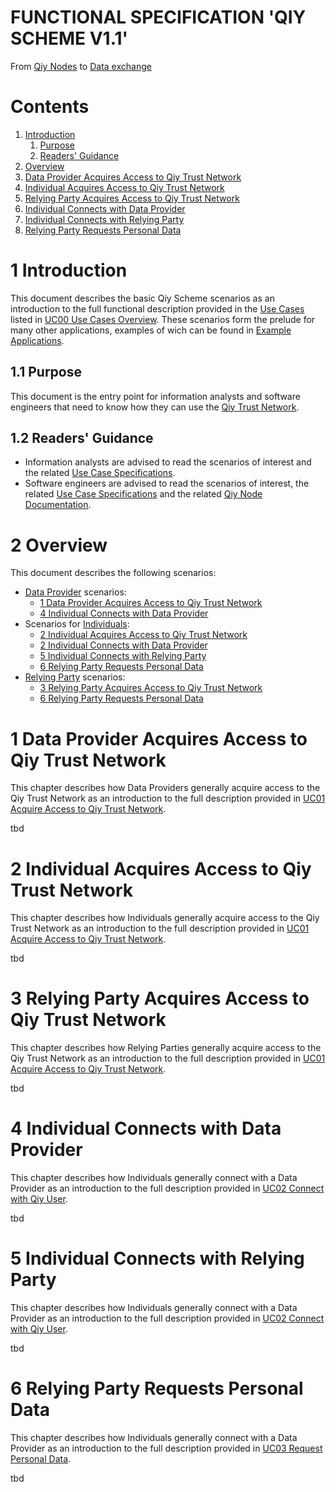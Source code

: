 # FUNCTIONAL SPECIFICATION 'QIY SCHEME V1.1'
From [Qiy Nodes](Definitions.md#qiy-node) to [Data exchange](Definitions.md#data-exchange)


# Contents

1. [Introduction](#1-introduction)
	1. [Purpose](#11-purpose)
	1. [Readers' Guidance](#12-readers-guidance)
1. [Overview](#2-overview)
1. [Data Provider Acquires Access to Qiy Trust Network](#1-data-provider-acquires-access-to-qiy-trust-network)
1. [Individual Acquires Access to Qiy Trust Network](#2-individual-acquires-access-to-qiy-trust-network)
1. [Relying Party Acquires Access to Qiy Trust Network](#3-relying-party-acquires-access-to-qiy-trust-network)
1. [Individual Connects with Data Provider](#4-individual-connects-with-data-provider)
1. [Individual Connects with Relying Party](#5-individual-connects-with-relying-party)
1. [Relying Party Requests Personal Data](#6-relying-party-requests-personal-data)

# 1 Introduction

This document describes the basic Qiy Scheme scenarios as an introduction to the full functional description provided in the [Use Cases](Definitions.md#use-case) listed in [UC00 Use Cases Overview](./use-cases/UC00%20Use%20Cases%20Overview.md).
These scenarios form the prelude for many other applications, examples of wich can be found in [Example Applications](example-applications/Example%20Applications.md).


## 1.1 Purpose

This document is the entry point for information analysts and software engineers that need to know how they can use the [Qiy Trust Network](Definitions.md#qiy-trust-network).

## 1.2 Readers' Guidance

* Information analysts are advised to read the scenarios of interest and the related [Use Case Specifications](use-cases/UC00%20Use%20Cases%20Overview.md).
* Software engineers are advised to read the scenarios of interest, the related [Use Case Specifications](use-cases/UC00%20Use%20Cases%20Overview.md) and the related [Qiy Node Documentation](Definitions.md#qiy-node-documentation).

# 2 Overview

This document describes the following scenarios:
* [Data Provider](Definitions.md#data-provider) scenarios:
  * [1 Data Provider Acquires Access to Qiy Trust Network](#1-data-provider-acquires-access-to-qiy-trust-network)
  * [4 Individual Connects with Data Provider](#4-individual-connects-with-data-provider)
* Scenarios for [Individuals](Definitions.md#individual):
  * [2 Individual Acquires Access to Qiy Trust Network](#2-individual-acquires-access-to-qiy-trust-network)
  * [2 Individual Connects with Data Provider](#2-individual-connects-with-data-provider)
  * [5 Individual Connects with Relying Party](#5-individual-connects-with-relying-party)
  * [6 Relying Party Requests Personal Data](#6-relying-party-requests-personal-data)
* [Relying Party](Definitions.md#relying-party) scenarios:
  * [3 Relying Party Acquires Access to Qiy Trust Network](#3-relying-party-acquires-access-to-qiy-trust-network)
  * [6 Relying Party Requests Personal Data](#6-relying-party-requests-personal-data)


# 1 Data Provider Acquires Access to Qiy Trust Network

This chapter describes how Data Providers generally acquire access to the Qiy Trust Network as an introduction to the full description provided in [UC01 Acquire Access to Qiy Trust Network](./use-cases/UC01%20Acquire%20Access%20to%20Qiy%20Trust%20Network.md).

tbd


# 2 Individual Acquires Access to Qiy Trust Network

This chapter describes how Individuals generally acquire access to the Qiy Trust Network as an introduction to the full description provided in [UC01 Acquire Access to Qiy Trust Network](./use-cases/UC01%20Acquire%20Access%20to%20Qiy%20Trust%20Network.md).

tbd


# 3 Relying Party Acquires Access to Qiy Trust Network

This chapter describes how Relying Parties generally acquire access to the Qiy Trust Network as an introduction to the full description provided in [UC01 Acquire Access to Qiy Trust Network](./use-cases/UC01%20Acquire%20Access%20to%20Qiy%20Trust%20Network.md).

tbd


# 4 Individual Connects with Data Provider

This chapter describes how Individuals generally connect with a Data Provider as an introduction to the full description provided in [UC02 Connect with Qiy User](./use-cases/UC02%20Connect%20with%20Qiy%20User.md).

tbd


# 5 Individual Connects with Relying Party

This chapter describes how Individuals generally connect with a Data Provider as an introduction to the full description provided in [UC02 Connect with Qiy User](./use-cases/UC02%20Connect%20with%20Qiy%20User.md).

tbd


# 6 Relying Party Requests Personal Data

This chapter describes how Individuals generally connect with a Data Provider as an introduction to the full description provided in [UC03 Request Personal Data](./use-cases/UC03%20Request%20Personal%20Data.md).

tbd



